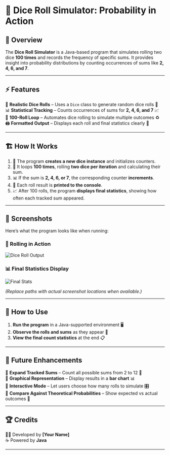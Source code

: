# 🎲 Dice Roll Simulator: Probability in Action  

## 📌 Overview  
The **Dice Roll Simulator** is a Java-based program that simulates rolling two dice **100 times** and records the frequency of specific sums. It provides insight into probability distributions by counting occurrences of sums like **2, 4, 6, and 7**.  

---

## ⚡ Features  
🎯 **Realistic Dice Rolls** – Uses a `Dice` class to generate random dice rolls 🎲  
📊 **Statistical Tracking** – Counts occurrences of sums for **2, 4, 6, and 7** 📈  
🔄 **100-Roll Loop** – Automates dice rolling to simulate multiple outcomes ♻️  
🖨️ **Formatted Output** – Displays each roll and final statistics clearly 📝  

---

## 🏗️ How It Works  
1. 🎲 The program **creates a new dice instance** and initializes counters.  
2. 🔁 It loops **100 times**, rolling **two dice per iteration** and calculating their sum.  
3. 📊 If the sum is **2, 4, 6, or 7**, the corresponding counter **increments**.  
4. 📝 Each roll result is **printed to the console**.  
5. 📈 After 100 rolls, the program **displays final statistics**, showing how often each tracked sum appeared.  

---

## 📸 Screenshots  
Here’s what the program looks like when running:  

### 🎲 Rolling in Action  
![Dice Roll Output](path/to/dice_roll_screenshot.png)  

### 📊 Final Statistics Display  
![Final Stats](path/to/final_stats_screenshot.png)  

*(Replace paths with actual screenshot locations when available.)*  

---

## 🚀 How to Use  
1. **Run the program** in a Java-supported environment 🖥️  
2. **Observe the rolls and sums** as they appear 🎲  
3. **View the final count statistics** at the end 📋  

---

## 🎯 Future Enhancements  
🔹 **Expand Tracked Sums** – Count all possible sums from 2 to 12 🔢  
🔹 **Graphical Representation** – Display results in a **bar chart** 📊  
🔹 **Interactive Mode** – Let users choose how many rolls to simulate 🎛️  
🔹 **Compare Against Theoretical Probabilities** – Show expected vs actual outcomes 📏  

---

## 🏆 Credits  
👨‍💻 Developed by **[Your Name]**  
☕ Powered by **Java**  

---

